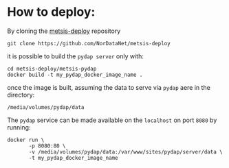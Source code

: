 # How to deploy:

By cloning the [metsis-deploy](https://github.com/NorDataNet/metsis-deploy) repository

`git clone https://github.com/NorDataNet/metsis-deploy`

it is possible to build the `pydap server` only with:

```
cd metsis-deploy/metsis-pydap
docker build -t my_pydap_docker_image_name .
```

once the image is built, assuming the data to serve via `pydap` aere in the directory:


`/media/volumes/pydap/data`

The `pydap` service can be made available on the `localhost` on port `8080` by running:

```
docker run \
       -p 8080:80 \ 
       -v /media/volumes/pydap/data:/var/www/sites/pydap/server/data \ 
       -t my_pydap_docker_image_name
```

